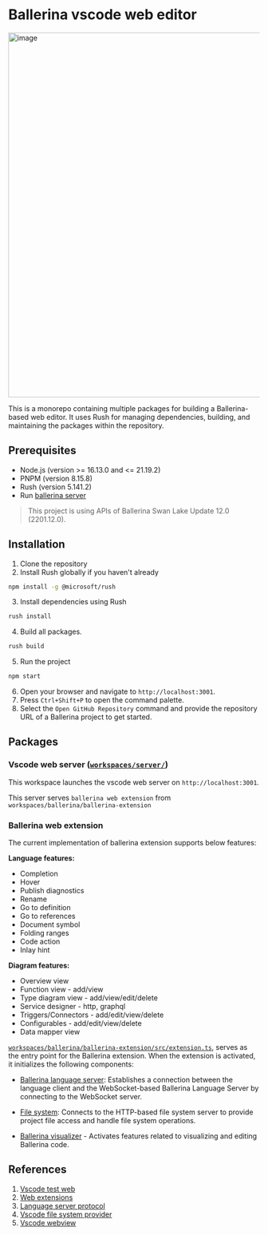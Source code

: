 # Ballerina vscode web editor 

<img width="731" alt="image" src="https://github.com/user-attachments/assets/ffd82151-3cc5-4e76-afc2-c959b6563d92" />

This is a monorepo containing multiple packages for building a Ballerina-based web editor. It uses Rush for managing dependencies, building, and maintaining the packages within the repository.

## Prerequisites

- Node.js (version >= 16.13.0 and <= 21.19.2)
- PNPM (version 8.15.8)
- Rush (version 5.141.2)
- Run [ballerina server](https://github.com/DharshiBalasubramaniyam/bal-lang-server)

> This project is using APIs of Ballerina Swan Lake Update 12.0 (2201.12.0).

## Installation

1. Clone the repository
2. Install Rush globally if you haven't already

```bash
npm install -g @microsoft/rush
```

3. Install dependencies using Rush

```bash
rush install
```

4. Build all packages.

```bash
rush build
```

5. Run the project

```bash
npm start
```

6. Open your browser and navigate to `http://localhost:3001`.  
7. Press `Ctrl+Shift+P` to open the command palette.  
8. Select the `Open GitHub Repository` command and provide the repository URL of a Ballerina project to get started.  

## Packages

### Vscode web server ([`workspaces/server/`](./workspaces/server/server.js))

This workspace launches the vscode web server on `http://localhost:3001`.

This server serves `ballerina web extension` from `workspaces/ballerina/ballerina-extension`

### Ballerina web extension

The current implementation of ballerina extension supports below features:

**Language features:**
- Completion
- Hover
- Publish diagnostics
- Rename
- Go to definition
- Go to references
- Document symbol
- Folding ranges
- Code action
- Inlay hint
  
**Diagram features:**
- Overview view
- Function view - add/view
- Type diagram view - add/view/edit/delete
- Service designer - http, graphql
- Triggers/Connectors - add/edit/view/delete
- Configurables - add/edit/view/delete
- Data mapper view

[`workspaces/ballerina/ballerina-extension/src/extension.ts`](./workspaces/ballerina/ballerina-extension/src/extension.ts), serves as the entry point for the Ballerina extension. When the extension is activated, it initializes the following components:

- [Ballerina language server](./workspaces/ballerina/ballerina-extension/src/activators/ls/activateLS.ts): Establishes a connection between the language client and the WebSocket-based Ballerina Language Server by connecting to the WebSocket server.

- [File system](./workspaces/ballerina/ballerina-extension/src/activators/fs/activateFS.ts): Connects to the HTTP-based file system server to provide project file access and handle file system operations.

- [Ballerina visualizer](./workspaces/ballerina/ballerina-extension/src/activators/visualizer/activateVisualizer.ts) - Activates features related to visualizing and editing Ballerina code.


## References

1. [Vscode test web](https://github.com/microsoft/vscode-test-web)
2. [Web extensions](https://code.visualstudio.com/api/extension-guides/web-extensions)
3. [Language server protocol](https://code.visualstudio.com/api/language-extensions/language-server-extension-guide)
4. [Vscode file system provider](https://code.visualstudio.com/api/extension-guides/virtual-workspaces)
5. [Vscode webview](https://code.visualstudio.com/api/extension-guides/webview)

